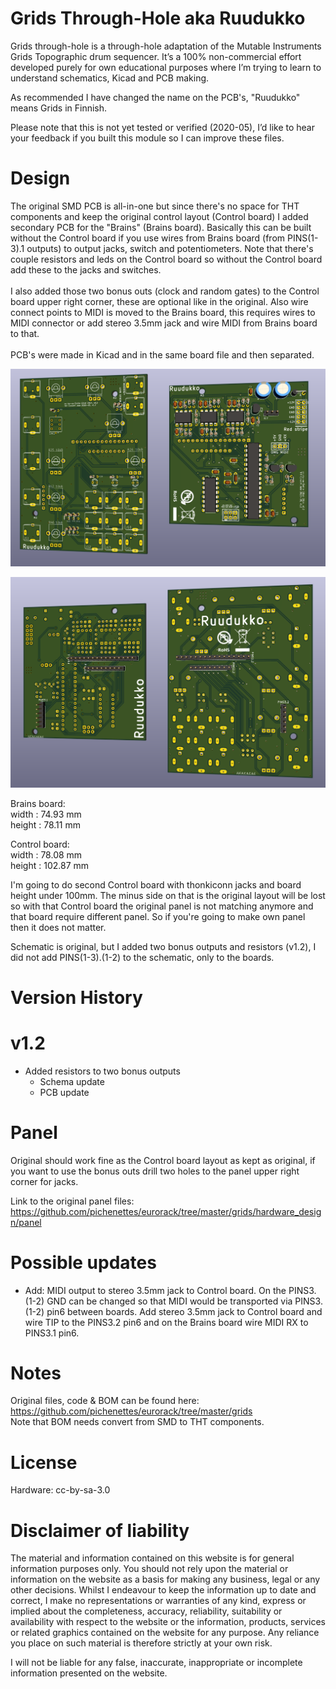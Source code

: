 # Grids Through-Hole aka Ruudukko

Grids through-hole is a through-hole adaptation of the Mutable Instruments Grids Topographic drum sequencer. It’s a 100% non-commercial effort developed purely for own educational purposes where I’m trying to learn to understand schematics, Kicad and PCB making.

As recommended I have changed the name on the PCB's, "Ruudukko" means Grids in Finnish.

Please note that this is not yet tested or verified (2020-05), I’d like to hear your feedback if you built this module so I can improve these files.

# Design
The original SMD PCB is all-in-one but since there's no space for THT components and keep the original control layout (Control board) I added secondary PCB for the "Brains" (Brains board). Basically this can be built without the Control board if you use wires from Brains board (from PINS(1-3).1 outputs) to output jacks, switch and potentiometers. Note that there's couple resistors and leds on the Control board so without the Control board add these to the jacks and switches.
<br><br>I also added those two bonus outs (clock and random gates) to the Control board upper right corner, these are optional like in the original. Also wire connect points to MIDI is moved to the Brains board, this requires wires to MIDI connector or add stereo 3.5mm jack and wire MIDI from Brains board to that.
<br><br>PCB's were made in Kicad and in the same board file and then separated.

![image of THT-v1.1 front side](https://github.com/moioonjake/Grids-Through-Hole/blob/master/grids_v02-THT-v1.2-front.png)

![image of THT-v1.1 back side](https://github.com/moioonjake/Grids-Through-Hole/blob/master/grids_v02-THT-v1.2-back.png)

Brains board:<br>
width : 74.93 mm<br>
height : 78.11 mm

Control board:<br>
width : 78.08 mm<br>
height : 102.87 mm

I'm going to do second Control board with thonkiconn jacks and board height under 100mm. The minus side on that is the original layout will be lost so with that Control board the original panel is not matching anymore and that board require different panel. So if you're going to make own panel then it does not matter.

Schematic is original, but I added two bonus outputs and resistors (v1.2), I did not add PINS(1-3).(1-2) to the schematic, only to the boards.

# Version History
# v1.2
- Added resistors to two bonus outputs
  - Schema update
  - PCB update

# Panel
Original should work fine as the Control board layout as kept as original, if you want to use the bonus outs drill two holes to the panel upper right corner for jacks.

Link to the original panel files: https://github.com/pichenettes/eurorack/tree/master/grids/hardware_design/panel

# Possible updates
- Add: MIDI output to stereo 3.5mm jack to Control board. On the PINS3.(1-2) GND can be changed so that MIDI would be transported via PINS3.(1-2) pin6 between boards. Add stereo 3.5mm jack to Control board and wire TIP to the PINS3.2 pin6 and on the Brains board wire MIDI RX to PINS3.1 pin6.

# Notes
Original files, code & BOM can be found here: https://github.com/pichenettes/eurorack/tree/master/grids
<br>Note that BOM needs convert from SMD to THT components.

# License
Hardware: cc-by-sa-3.0

# Disclaimer of liability
The material and information contained on this website is for general information purposes only. You should not rely upon the material or information on the website as a basis for making any business, legal or any other decisions.
Whilst I endeavour to keep the information up to date and correct, I make no representations or warranties of any kind, express or implied about the completeness, accuracy, reliability, suitability or availability with respect to the website or the information, products, services or related graphics contained on the website for any purpose. Any reliance you place on such material is therefore strictly at your own risk.

I will not be liable for any false, inaccurate, inappropriate or incomplete information presented on the website.
